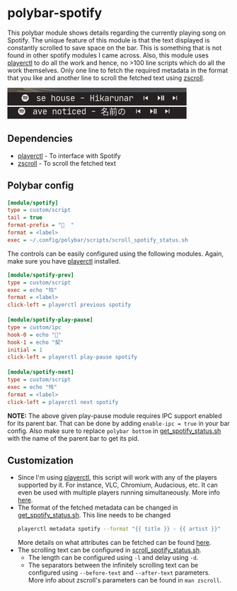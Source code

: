 # polybar-spotify

This polybar module shows details regarding the currently playing song on Spotify. The unique feature of this module is that the text displayed is constantly scrolled to save space on the bar. This is something that is not found in other spotify modules I came across. Also, this module uses [playerctl](https://github.com/altdesktop/playerctl) to do all the work and hence, no >100 line scripts which do all the work themselves. Only one line to fetch the required metadata in the format that you like and another line to scroll the fetched text using [zscroll](https://github.com/noctuid/zscroll).

![](screenshots/demo_mini.gif)
![](screenshots/demo.gif)

## Dependencies

- [playerctl](https://github.com/altdesktop/playerctl#installing) - To interface with Spotify
- [zscroll](https://github.com/noctuid/zscroll#installation) - To scroll the fetched text

## Polybar config

```ini
[module/spotify]
type = custom/script
tail = true
format-prefix = "  "
format = <label>
exec = ~/.config/polybar/scripts/scroll_spotify_status.sh
```

The controls can be easily configured using the following modules. Again, make sure you have [playerctl](https://github.com/altdesktop/playerctl) installed.

```ini
[module/spotify-prev]
type = custom/script
exec = echo "玲"
format = <label>
click-left = playerctl previous spotify

[module/spotify-play-pause]
type = custom/ipc
hook-0 = echo ""
hook-1 = echo "契"
initial = 1
click-left = playerctl play-pause spotify

[module/spotify-next]
type = custom/script
exec = echo "怜"
format = <label>
click-left = playerctl next spotify
```

**NOTE:** The above given play-pause module requires IPC support enabled for its parent bar. That can be done by adding `enable-ipc = true` in your bar config. Also make sure to replace `polybar bottom` in [get_spotify_status.sh](get_spotify_status.sh) with the name of the parent bar to get its pid.

## Customization

- Since I'm using [playerctl](https://github.com/altdesktop/playerctl), this script will work with any of the players supported by it. For instance, VLC, Chromium, Audacious, etc. It can even be used with multiple players running simultaneously. More info [here](https://github.com/altdesktop/playerctl#selecting-players-to-control).
- The format of the fetched metadata can be changed in [get_spotify_status.sh](get_spotify_status.sh). This line needs to be changed
  ```sh
  playerctl metadata spotify --format "{{ title }} - {{ artist }}"
  ```
  More details on what attributes can be fetched can be found [here](https://github.com/altdesktop/playerctl/#printing-properties-and-metadata).
- The scrolling text can be configured in [scroll_spotify_status.sh](scroll_spotify_status.sh). 
  - The length can be configured using `-l` and delay using `-d`.
  - The separators between the infinitely scrolling text can be configured using `--before-text` and `--after-text` parameters.  
  More info about zscroll's parameters can be found in `man zscroll`.    
